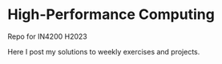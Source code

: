 # High-Performance Computing
Repo for IN4200 H2023

Here I post my solutions to weekly exercises and projects.
